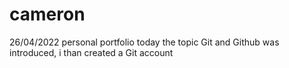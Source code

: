 # cameron
26/04/2022
personal portfolio
today the topic Git and Github was introduced, i than created a Git account